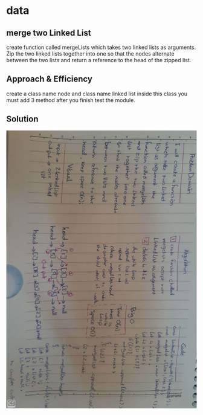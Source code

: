 # data
## merge two Linked List
create function called mergeLists which takes two linked lists as arguments. Zip the two linked lists together into one so that the nodes alternate between the two lists and return a reference to the head of the zipped list.

## Approach & Efficiency
create a class name node and class name linked list inside this class you must add 3 method after you finish test the module.

## Solution
![Solution](/assets/merge.jpeg)
